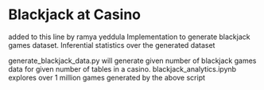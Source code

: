 # Blackjack at Casino
added to this line by ramya yeddula
Implementation to generate blackjack games dataset. Inferential statistics over the generated dataset

generate_blackjack_data.py will generate given number of blackjack games data for given number of tables in a casino.
blackjack_analytics.ipynb explores over 1 million games generated by the above script
